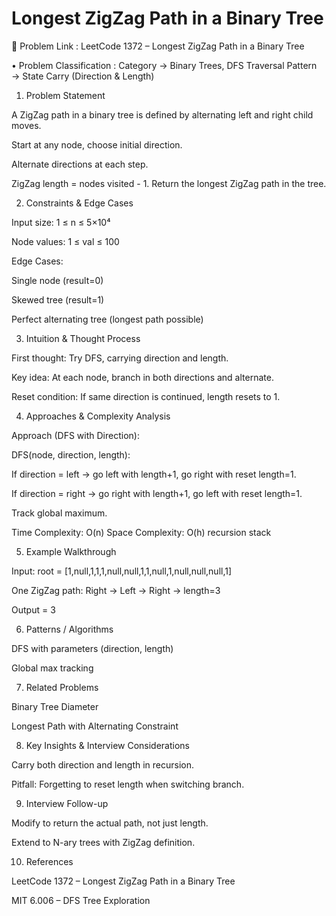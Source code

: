 # Longest ZigZag Path in a Binary Tree

🔗 Problem Link : LeetCode 1372 – Longest ZigZag Path in a Binary Tree

• Problem Classification :
Category → Binary Trees, DFS Traversal
Pattern → State Carry (Direction & Length)

1. Problem Statement

A ZigZag path in a binary tree is defined by alternating left and right child moves.

Start at any node, choose initial direction.

Alternate directions at each step.

ZigZag length = nodes visited - 1.
Return the longest ZigZag path in the tree.

2. Constraints & Edge Cases

Input size: 1 ≤ n ≤ 5×10⁴

Node values: 1 ≤ val ≤ 100

Edge Cases:

Single node (result=0)

Skewed tree (result=1)

Perfect alternating tree (longest path possible)

3. Intuition & Thought Process

First thought: Try DFS, carrying direction and length.

Key idea: At each node, branch in both directions and alternate.

Reset condition: If same direction is continued, length resets to 1.

4. Approaches & Complexity Analysis

Approach (DFS with Direction):

DFS(node, direction, length):

If direction = left → go left with length+1, go right with reset length=1.

If direction = right → go right with length+1, go left with reset length=1.

Track global maximum.

Time Complexity: O(n)
Space Complexity: O(h) recursion stack

5. Example Walkthrough

Input: root = [1,null,1,1,1,null,null,1,1,null,1,null,null,null,1]

One ZigZag path: Right → Left → Right → length=3

Output = 3

6. Patterns / Algorithms

DFS with parameters (direction, length)

Global max tracking

7. Related Problems

Binary Tree Diameter

Longest Path with Alternating Constraint

8. Key Insights & Interview Considerations

Carry both direction and length in recursion.

Pitfall: Forgetting to reset length when switching branch.

9. Interview Follow-up

Modify to return the actual path, not just length.

Extend to N-ary trees with ZigZag definition.

10. References

LeetCode 1372 – Longest ZigZag Path in a Binary Tree

MIT 6.006 – DFS Tree Exploration